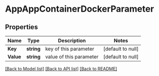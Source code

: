 # AppAppContainerDockerParameter

## Properties
Name | Type | Description | Notes
------------ | ------------- | ------------- | -------------
**Key** | **string** | key of this parameter | [default to null]
**Value** | **string** | value of this parameter | [default to null]

[[Back to Model list]](../README.md#documentation-for-models) [[Back to API list]](../README.md#documentation-for-api-endpoints) [[Back to README]](../README.md)


